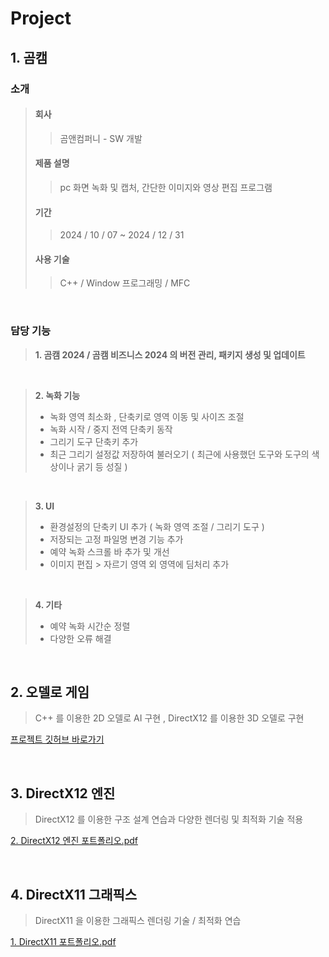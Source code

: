 # Project

## 1. 곰캠

### 소개
>####  회사
>>곰앤컴퍼니 - SW 개발
>####   제품 설명
>>pc 화면 녹화 및 캡처, 간단한 이미지와 영상 편집 프로그램
>####  기간
>>2024 / 10 / 07 ~ 2024 / 12 / 31
>####  사용 기술
>>C++ / Window 프로그래밍 / MFC

<br/>

### 담당 기능

>**1. 곰캠 2024 / 곰캠 비즈니스 2024 의 버전 관리, 패키지 생성 및 업데이트**

 <br/>
 
>**2. 녹화 기능**
>- 녹화 영역 최소화 , 단축키로 영역 이동 및 사이즈 조절
>- 녹화 시작 / 중지 전역 단축키 동작
>- 그리기 도구 단축키 추가
>- 최근 그리기 설정값 저장하여 불러오기 ( 최근에 사용했던 도구와 도구의 색상이나 굵기 등 성질 )

<br/>


>**3. UI**
>- 환경설정의 단축키 UI 추가 ( 녹화 영역 조절 / 그리기 도구 )
>- 저장되는 고정 파일명 변경 기능 추가
>- 예약 녹화 스크롤 바 추가 및 개선
>- 이미지 편집 > 자르기 영역 외 영역에 딤처리 추가

<br/>


>**4. 기타**
>- 예약 녹화 시간순 정렬
>- 다양한 오류 해결

<br/>

## 2. 오델로 게임

> C++ 를 이용한 2D 오델로 AI 구현 , DirectX12 를 이용한 3D 오델로 구현


[프로젝트 깃허브 바로가기](https://github.com/hoya1215/Cpp-AI-Othello-Game/tree/master)

<br/>

## 3. DirectX12 엔진

> DirectX12 를 이용한 구조 설계 연습과 다양한 렌더링 및 최적화 기술 적용

[2. DirectX12 엔진 포트폴리오.pdf](https://github.com/user-attachments/files/18265842/2.DirectX12.pdf)

<br/>

## 4. DirectX11 그래픽스

> DirectX11 을 이용한 그래픽스 렌더링 기술 / 최적화 연습

[1. DirectX11 포트폴리오.pdf](https://github.com/user-attachments/files/18265848/1.DirectX11.pdf)


